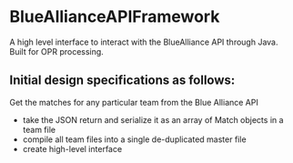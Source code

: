 # BlueAllianceAPIFramework
A high level interface to interact with the BlueAlliance API through Java. Built for OPR processing.

## Initial design specifications as follows:

Get the matches for any particular team from the Blue Alliance API
 - take the JSON return and serialize it as an array of Match objects in a team file
 - compile all team files into a single de-duplicated master file
 - create high-level interface 
